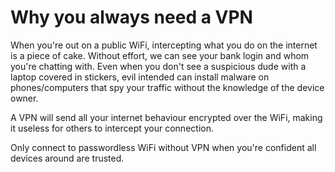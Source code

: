 # Why you always need a VPN

When you're out on a public WiFi, intercepting what you do on the internet is a
piece of cake. Without effort, we can see your bank login and whom you're
chatting with. 
Even when you don't see a suspicious dude with a laptop covered in stickers,
evil intended can install malware on phones/computers that spy your
traffic without the knowledge of the device owner. 

A VPN will send all your internet behaviour encrypted over the WiFi, making it
useless for others to intercept your connection. 

Only connect to passwordless WiFi without VPN when you're confident all devices
around are trusted. 
